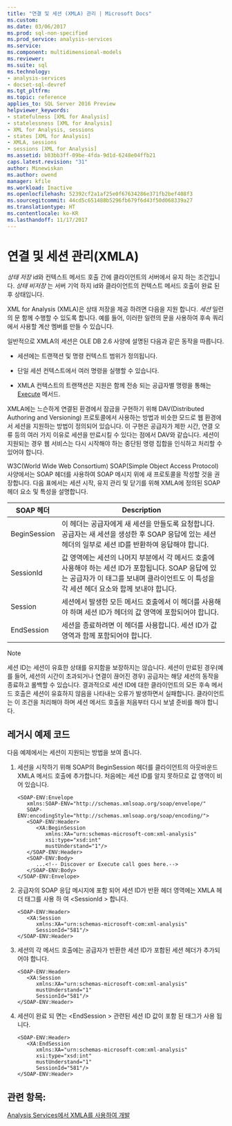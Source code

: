 ```yaml
---
title: "연결 및 세션 (XMLA) 관리 | Microsoft Docs"
ms.custom: 
ms.date: 03/06/2017
ms.prod: sql-non-specified
ms.prod_service: analysis-services
ms.service: 
ms.component: multidimensional-models
ms.reviewer: 
ms.suite: sql
ms.technology:
- analysis-services
- docset-sql-devref
ms.tgt_pltfrm: 
ms.topic: reference
applies_to: SQL Server 2016 Preview
helpviewer_keywords:
- statefulness [XML for Analysis]
- statelessness [XML for Analysis]
- XML for Analysis, sessions
- states [XML for Analysis]
- XMLA, sessions
- sessions [XML for Analysis]
ms.assetid: b83bb3ff-09be-4fda-9d1d-6248e04ffb21
caps.latest.revision: "31"
author: Minewiskan
ms.author: owend
manager: kfile
ms.workload: Inactive
ms.openlocfilehash: 52392cf2a1af25e0f67634286e371fb2bef408f3
ms.sourcegitcommit: 44cd5c651488b5296fb679f6d43f50d068339a27
ms.translationtype: HT
ms.contentlocale: ko-KR
ms.lasthandoff: 11/17/2017
---
```

# <a name="managing-connections-and-sessions-xmla"></a>연결 및 세션 관리(XMLA)
  *상태 저장* id와 컨텍스트 메서드 호출 간에 클라이언트의 서버에서 유지 하는 조건입니다. *상태 비저장* 는 서버 기억 하지 id와 클라이언트의 컨텍스트 메서드 호출이 완료 된 후 상태입니다.  
  
 XML for Analysis (XMLA)은 상태 저장을 제공 하려면 다음을 지원 합니다. *세션* 일련의 문 함께 수행할 수 있도록 합니다. 예를 들어, 이러한 일련의 문을 사용하여 후속 쿼리에서 사용할 계산 멤버를 만들 수 있습니다.  
  
 일반적으로 XMLA의 세션은 OLE DB 2.6 사양에 설명된 다음과 같은 동작을 따릅니다.  
  
-   세션에는 트랜잭션 및 명령 컨텍스트 범위가 정의됩니다.  
  
-   단일 세션 컨텍스트에서 여러 명령을 실행할 수 있습니다.  
  
-   XMLA 컨텍스트의 트랜잭션은 지원은 함께 전송 되는 공급자별 명령을 통해는 [Execute](../../analysis-services/xmla/xml-elements-methods-execute.md) 메서드.  
  
 XMLA에는 느슨하게 연결된 환경에서 잠금을 구현하기 위해 DAV(Distributed Authoring and Versioning) 프로토콜에서 사용하는 방법과 비슷한 모드로 웹 환경에서 세션을 지원하는 방법이 정의되어 있습니다. 이 구현은 공급자가 제한 시간, 연결 오류 등의 여러 가지 이유로 세션을 만료시킬 수 있다는 점에서 DAV와 같습니다. 세션이 지원되는 경우 웹 서비스는 다시 시작해야 하는 중단된 명령 집합을 인식하고 처리할 수 있어야 합니다.  
  
 W3C(World Wide Web Consortium) SOAP(Simple Object Access Protocol) 사양에서는 SOAP 헤더를 사용하여 SOAP 메시지 위에 새 프로토콜을 작성할 것을 권장합니다. 다음 표에서는 세션 시작, 유지 관리 및 닫기를 위해 XMLA에 정의된 SOAP 헤더 요소 및 특성을 설명합니다.  
  
|SOAP 헤더|Description|  
|-----------------|-----------------|  
|BeginSession|이 헤더는 공급자에게 새 세션을 만들도록 요청합니다. 공급자는 새 세션을 생성한 후 SOAP 응답에 있는 세션 헤더의 일부로 세션 ID를 반환하여 응답해야 합니다.|  
|SessionId|값 영역에는 세션의 나머지 부분에서 각 메서드 호출에 사용해야 하는 세션 ID가 포함됩니다. SOAP 응답에 있는 공급자가 이 태그를 보내며 클라이언트도 이 특성을 각 세션 헤더 요소와 함께 보내야 합니다.|  
|Session|세션에서 발생한 모든 메서드 호출에서 이 헤더를 사용해야 하며 세션 ID가 헤더의 값 영역에 포함되어야 합니다.|  
|EndSession|세션을 종료하려면 이 헤더를 사용합니다. 세션 ID가 값 영역과 함께 포함되어야 합니다.|  
  
> [!NOTE]  
>  세션 ID는 세션이 유효한 상태를 유지함을 보장하지는 않습니다. 세션이 만료된 경우(예를 들어, 세션의 시간이 초과되거나 연결이 끊어진 경우) 공급자는 해당 세션의 동작을 종료하고 롤백할 수 있습니다. 결과적으로 세션 ID에 대한 클라이언트의 모든 후속 메서드 호출은 세션이 유효하지 않음을 나타내는 오류가 발생하면서 실패합니다. 클라이언트는 이 조건을 처리해야 하며 세션 메서드 호출을 처음부터 다시 보낼 준비를 해야 합니다.  
  
## <a name="legacy-code-example"></a>레거시 예제 코드  
 다음 예제에서는 세션이 지원되는 방법을 보여 줍니다.  
  
1.  세션을 시작하기 위해 SOAP의 BeginSession 헤더를 클라이언트의 아웃바운드 XMLA 메서드 호출에 추가합니다. 처음에는 세션 ID를 알지 못하므로 값 영역이 비어 있습니다.  
  
    ```  
    <SOAP-ENV:Envelope  
       xmlns:SOAP-ENV="http://schemas.xmlsoap.org/soap/envelope/"  
       SOAP-ENV:encodingStyle="http://schemas.xmlsoap.org/soap/encoding/">  
       <SOAP-ENV:Header>  
          <XA:BeginSession  
             xmlns:XA="urn:schemas-microsoft-com:xml-analysis"  
             xsi:type="xsd:int"  
             mustUnderstand="1"/>  
       </SOAP-ENV:Header>  
       <SOAP-ENV:Body>  
          ...<!-- Discover or Execute call goes here.-->  
       </SOAP-ENV:Body>  
    </SOAP-ENV:Envelope>  
    ```  
  
2.  공급자의 SOAP 응답 메시지에 포함 되어 세션 ID가 반환 헤더 영역에는 XMLA 헤더 태그를 사용 하 여 \<SessionId > 합니다.  
  
    ```  
    <SOAP-ENV:Header>  
       <XA:Session  
          xmlns:XA="urn:schemas-microsoft-com:xml-analysis"  
          SessionId="581"/>  
    </SOAP-ENV:Header>  
    ```  
  
3.  세션의 각 메서드 호출에는 공급자가 반환한 세션 ID가 포함된 세션 헤더가 추가되어야 합니다.  
  
    ```  
    <SOAP-ENV:Header>  
       <XA:Session  
          xmlns:XA="urn:schemas-microsoft-com:xml-analysis"  
          mustUnderstand="1"  
          SessionId="581"/>  
    </SOAP-ENV:Header>  
    ```  
  
4.  세션이 완료 되 면는 \<EndSession > 관련된 세션 ID 값이 포함 된 태그가 사용 됩니다.  
  
    ```  
    <SOAP-ENV:Header>  
       <XA:EndSession  
          xmlns:XA="urn:schemas-microsoft-com:xml-analysis"  
          xsi:type="xsd:int"  
          mustUnderstand="1"  
          SessionId="581"/>  
    </SOAP-ENV:Header>  
    ```  
  
## <a name="see-also"></a>관련 항목:  
 [Analysis Services에서 XMLA를 사용하여 개발](../../analysis-services/multidimensional-models-scripting-language-assl-xmla/developing-with-xmla-in-analysis-services.md)  
  
  
